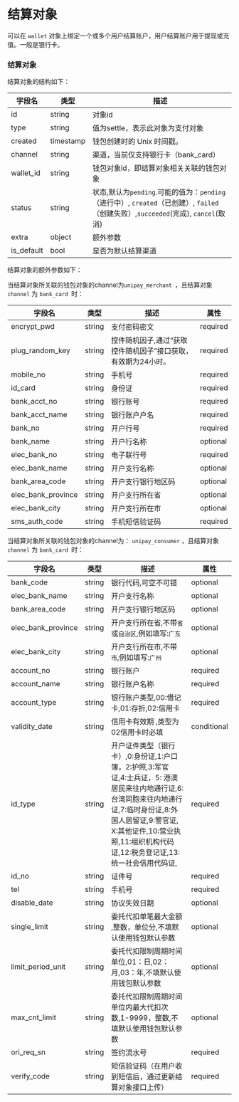 # 结算对象

可以在 `wallet` 对象上绑定一个或多个用户结算账户，用户结算账户用于提现或充值。一般是银行卡。

### 结算对象

结算对象的结构如下：

| 字段名    | 类型      | 描述                                     |
| --------- | --------- | ---------------------------------------- |
| id        | string    | 对象id                                   |
| type      | string    | 值为settle，表示此对象为支付对象         |
| created   | timestamp | 钱包创建时的 Unix 时间戳。               |
| channel   | string    | 渠道，当前仅支持银行卡（bank_card）      |
| wallet_id | string    | 钱包对象id，即结算对象相关关联的钱包对象 |
| status | string | 状态,默认为`pending`.可能的值为：`pending`（进行中）, `created`（已创建）, `failed`（创建失败）,`succeeded`(完成), `cancel`(取消)|
| extra     | object    | 额外参数                                 |
| is_default | bool | 是否为默认结算渠道 |

结算对象的额外参数如下：

当结算对象所关联的钱包对象的channel为`unipay_merchant `，且结算对象 `channel` 为 `bank_card `时：

| 字段名       | 类型 | 描述 | 属性 |
| ------------ | ---- | ---- | ---- |
| encrypt_pwd  | string | 支付密码密文 |required  |
| plug_random_key | string | 控件随机因子,通过“获取控件随机因子”接口获取，有效期为24小时。 |required  |
| mobile_no | string | 手机号 | required |
| id_card | string | 身份证 | required |
| bank_acct_no | string | 银行账号 |required  |
| bank_acct_name | string | 银行账户户名 |required  |
| bank_no | string | 开户行号 | required |
| bank_name | string | 开户行名称 | optional |
| elec_bank_no | string | 电子联行号 | required |
| elec_bank_name | string | 开户支行名称 | optional |
| bank_area_code | string | 开户支行银行地区码 | optional |
| elec_bank_province | string | 开户支行所在省 | optional |
| elec_bank_city | string | 开户支行所在市 | optional |
| sms_auth_code | string | 手机短信验证码 |required  |

当结算对象所关联的钱包对象的channel为： `unipay_consumer` ，且结算对象 `channel` 为 `bank_card `时：

| 字段名       | 类型 | 描述 | 属性 |
| ------------ | ---- | ---- | ---- |
| bank_code | string | 银行代码,可空不可错 | optional |
| elec_bank_name        |string        |    开户支行名称                                    |   optional            |
| bank_area_code        |  string      |     开户支行银行地区码                                   |    optional           |
| elec_bank_province    |  string      |     开户支行所在省,不带`省`或`自治区`,例如填写:`广东`      |       optional        |
| elec_bank_city        |   string     |      开户支行所在市,不带`市`,例如填写:`广州` |      optional         |
| account_no           | string | 银行账户                               | required      |
| account_name         | string | 银行账户名称                           |      required         |
| account_type         | string | 银行账户类型,00:借记卡,01:存折,02:信用卡    |    required           |
| validity_date        |  string      | 信用卡有效期 ,类型为02信用卡时必填     |     conditional          |
| id_type              |  string      | 开户证件类型（银行卡）,0:身份证,1:户口簿，2:护照,3:军官证,4:士兵证，5: 港澳居民来往内地通行证,6:台湾同胞来往内地通行证,7:临时身份证,8:外国人居留证,9:警官证, X:其他证件,10:营业执照,11:组织机构代码证,12:税务登记证,13:统一社会信用代码证,               |   required            |
| id_no           |   string     | 证件号                                 |    required           |
| tel               |   string     | 手机号                                 |    required           |
| disable_date         |     string   | 协议失效日期                           |     optional          |
| single_limit         |    string    | 委托代扣单笔最大金额 ,整数，单位分,不填默认使用钱包默认参数   |    optional           |
| limit_period_unit     |    string    | 委托代扣限制周期时间单位,01：日,02：月,03：年,不填默认使用钱包默认参数   |   optional            |
| max_cnt_limit         |   string     | 委托代扣限制周期时间单位内最大代扣次数,1-9999，整数,不填默认使用钱包默认参数 |   optional            |
| ori_req_sn |string | 签约流水号 |required |
| verify_code | string| 短信验证码（在用户收到短信后，通过更新结算对象接口上传） | required|
